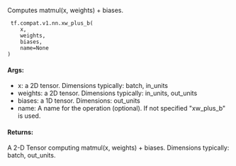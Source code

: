 Computes matmul(x, weights) + biases.

```
 tf.compat.v1.nn.xw_plus_b(
    x,
    weights,
    biases,
    name=None
)
```
#### Args:
- x: a 2D tensor. Dimensions typically: batch, in_units
- weights: a 2D tensor. Dimensions typically: in_units, out_units
- biases: a 1D tensor. Dimensions: out_units
- name: A name for the operation (optional). If not specified "xw_plus_b" is used.
#### Returns:
A 2-D Tensor computing matmul(x, weights) + biases. Dimensions typically: batch, out_units.
